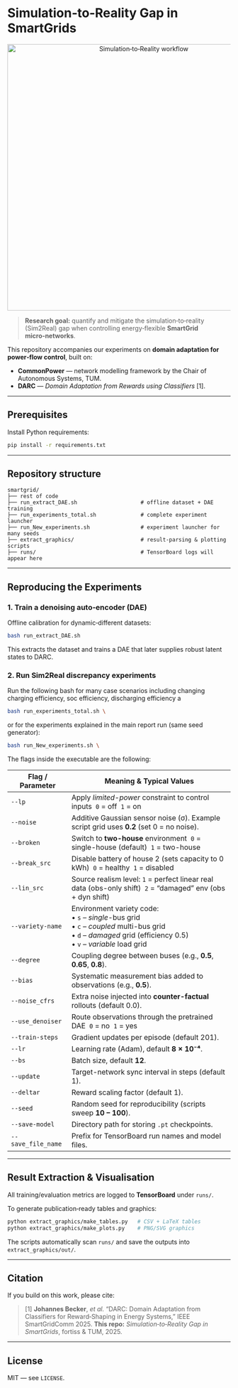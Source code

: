 # Simulation‑to‑Reality Gap in SmartGrids

<p align="center">
  <img src="docs/figs/sim2real_smartgrid.png" alt="Simulation‑to‑Reality workflow" width="600"/>
</p>

> **Research goal:** quantify and mitigate the simulation‑to‑reality (Sim2Real) gap when controlling energy‑flexible **SmartGrid micro‑networks**.

This repository accompanies our experiments on **domain adaptation for power‑flow control**, built on:

* **CommonPower** — network modelling framework by the Chair of Autonomous Systems, TUM.
* **DARC** — *Domain Adaptation from Rewards using Classifiers* \[1].

---

## Prerequisites

Install Python requirements:

```bash
pip install -r requirements.txt
```

---

## Repository structure

```text
smartgrid/
├── rest of code      
├── run_extract_DAE.sh                    # offline dataset + DAE training
├── run_experiments_total.sh              # complete experiment launcher
├── run_New_experiments.sh                # experiment launcher for many seeds
├── extract_graphics/                     # result‑parsing & plotting scripts
├── runs/                                 # TensorBoard logs will appear here
```

---

## Reproducing the Experiments

### 1. Train a denoising auto‑encoder (DAE)

Offline calibration for dynamic‑different datasets:

```bash
bash run_extract_DAE.sh
```

This extracts the dataset and trains a DAE that later supplies robust latent states to DARC.

### 2. Run Sim2Real discrepancy experiments

Run the following bash for many case scenarios including changing charging efficiency, soc efficiency, discharging efficiency a
```bash
bash run_experiments_total.sh \
```
or for the experiments explained in the main report run (same seed generator):
```bash
bash run_New_experiments.sh \
```
The flags inside the executable are the following:

| Flag / Parameter   | Meaning & Typical Values                                                                                                                                              |
| ------------------ | --------------------------------------------------------------------------------------------------------------------------------------------------------------------- |
| `--lp`             | Apply *limited-power* constraint to control inputs  `0` = off  `1` = on                                                                                               |
| `--noise`          | Additive Gaussian sensor noise (σ). Example script grid uses **0.2** (set 0 = no noise).                                                                              |
| `--broken`         | Switch to **two-house** environment  `0` = single-house (default)  `1` = two-house                                                                                    |
| `--break_src`      | Disable battery of house 2 (sets capacity to 0 kWh)  `0` = healthy  `1` = disabled                                                                                    |
| `--lin_src`        | Source realism level: `1` = perfect linear real data (obs-only shift)  `2` = “damaged” env (obs + dyn shift)                                                          |
| `--variety-name`   | Environment variety code:<br>• `s` – *single*-bus grid<br>• `c` – *coupled* multi-bus grid<br>• `d` – *damaged* grid (efficiency 0.5)<br>• `v` – *variable* load grid |
| `--degree`         | Coupling degree between buses (e.g., **0.5**, **0.65**, **0.8**).                                                                                                     |
| `--bias`           | Systematic measurement bias added to observations (e.g., **0.5**).                                                                                                    |
| `--noise_cfrs`     | Extra noise injected into **counter-factual** rollouts (default 0.0).                                                                                                 |
| `--use_denoiser`   | Route observations through the pretrained DAE  `0` = no  `1` = yes                                                                                                    |
| `--train-steps`    | Gradient updates per episode (default 201).                                                                                                                           |
| `--lr`             | Learning rate (Adam), default **8 × 10⁻⁴**.                                                                                                                           |
| `--bs`             | Batch size, default **12**.                                                                                                                                           |
| `--update`         | Target-network sync interval in steps (default 1).                                                                                                                    |
| `--deltar`         | Reward scaling factor (default 1).                                                                                                                                    |
| `--seed`           | Random seed for reproducibility (scripts sweep **10 – 100**).                                                                                                         |
| `--save-model`     | Directory path for storing `.pt` checkpoints.                                                                                                                         |
| `--save_file_name` | Prefix for TensorBoard run names and model files.                                                                                                                     |


---

## Result Extraction & Visualisation

All training/evaluation metrics are logged to **TensorBoard** under `runs/`.

To generate publication‑ready tables and graphics:

```bash
python extract_graphics/make_tables.py   # CSV + LaTeX tables
python extract_graphics/make_plots.py    # PNG/SVG graphics
```

The scripts automatically scan `runs/` and save the outputs into `extract_graphics/out/`.

---

## Citation

If you build on this work, please cite:

> \[1] **Johannes Becker**, *et al.* “DARC: Domain Adaptation from Classifiers for Reward‑Shaping in Energy Systems,” IEEE SmartGridComm 2025.
> **This repo:** *Simulation‑to‑Reality Gap in SmartGrids*, fortiss & TUM, 2025.

---

## License

MIT — see `LICENSE`.
